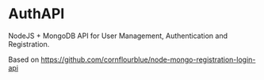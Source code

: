# AuthAPI

NodeJS + MongoDB API for User Management, Authentication and Registration.

Based on https://github.com/cornflourblue/node-mongo-registration-login-api

